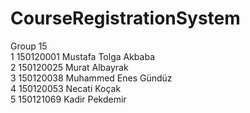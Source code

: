 # CourseRegistrationSystem

Group 15\
1 150120001 Mustafa Tolga Akbaba\
2 150120025 Murat Albayrak\
3 150120038 Muhammed Enes Gündüz\
4 150120053 Necati Koçak\
5 150121069 Kadir Pekdemir
